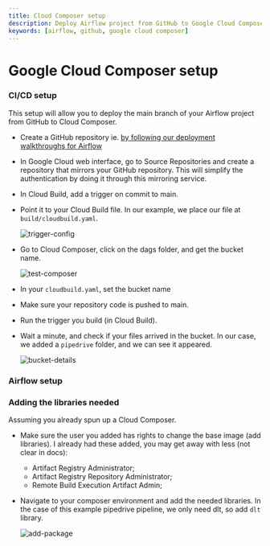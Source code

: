 ```yaml
---
title: Cloud Composer setup
description: Deploy Airflow project from GitHub to Google Cloud Composer
keywords: [airflow, github, google cloud composer]
---
```


# Google Cloud Composer setup

### CI/CD setup

This setup will allow you to deploy the main branch of your Airflow project from GitHub to Cloud Composer.

- Create a GitHub repository ie. [by following our deployment walkthroughs for Airflow](../../walkthroughs/deploy-a-pipeline/deploy-with-airflow-composer.md)

- In Google Cloud web interface, go to Source Repositories and create a repository that mirrors your
  GitHub repository. This will simplify the authentication by doing it through this mirroring
  service.

- In Cloud Build, add a trigger on commit to main.

- Point it to your Cloud Build file. In our example, we place our file at `build/cloudbuild.yaml`.

  ![trigger-config](/img/trigger-config.png)

- Go to Cloud Composer, click on the dags folder, and get the bucket name.

  ![test-composer](/img/test-composer.png)

- In your `cloudbuild.yaml`, set the bucket name

- Make sure your repository code is pushed to main.

- Run the trigger you build (in Cloud Build).

- Wait a minute, and check if your files arrived in the bucket. In our case, we added a `pipedrive`
  folder, and we can see it appeared.

  ![bucket-details](/img/bucket-details.png)

### Airflow setup

### Adding the libraries needed

Assuming you already spun up a Cloud Composer.

- Make sure the user you added has rights to change the base image (add libraries). I already had
  these added, you may get away with less (not clear in docs):

  - Artifact Registry Administrator;
  - Artifact Registry Repository Administrator;
  - Remote Build Execution Artifact Admin;

- Navigate to your composer environment and add the needed libraries. In the case of this example
  pipedrive pipeline, we only need dlt, so add `dlt` library.

  ![add-package](/img/add-package.png)
